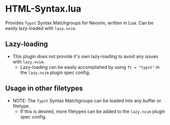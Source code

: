 # HTML-Syntax.lua

Provides `Typst` Syntax Matchgroups for Neovim, written in Lua.
Can be easily lazy-loaded with `lazy.nvim`.


## Lazy-loading

- This plugin does not provide it's own lazy-loading to avoid any issues with `lazy.nvim`.
    - Lazy-loading can be easily accomplished by using `ft = "typst"` in the `lazy.nvim`
    plugin spec config.


## Usage in other filetypes

- NOTE: The `Typst` Syntax Matchgroups can be loaded into any buffer or filetype.
    - If this is desired, more filetypes can be added to the `lazy.nvim` plugin spec config.


